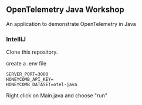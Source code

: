 ## OpenTelemetry Java Workshop

An application to demonstrate OpenTelemetry in Java

### IntelliJ

Clone this repository.

create a .env file

```
SERVER_PORT=3000
HONEYCOMB_API_KEY=
HONEYCOMB_DATASET=otel-java
```

Right click on Main.java and choose "run"